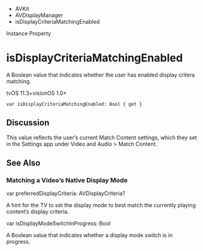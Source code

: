 

- AVKit
- AVDisplayManager
-  isDisplayCriteriaMatchingEnabled 

Instance Property

# isDisplayCriteriaMatchingEnabled

A Boolean value that indicates whether the user has enabled display critera matching.

tvOS 11.3+visionOS 1.0+

``` source
var isDisplayCriteriaMatchingEnabled: Bool { get }
```

## Discussion

This value reflects the user’s current Match Content settings, which they set in the Settings app under Video and Audio \> Match Content.

## See Also

### Matching a Video’s Native Display Mode

var preferredDisplayCriteria: AVDisplayCriteria?

A hint for the TV to set the display mode to best match the currently playing content’s display criteria.

var isDisplayModeSwitchInProgress: Bool

A Boolean value that indicates whether a display mode switch is in progress.

